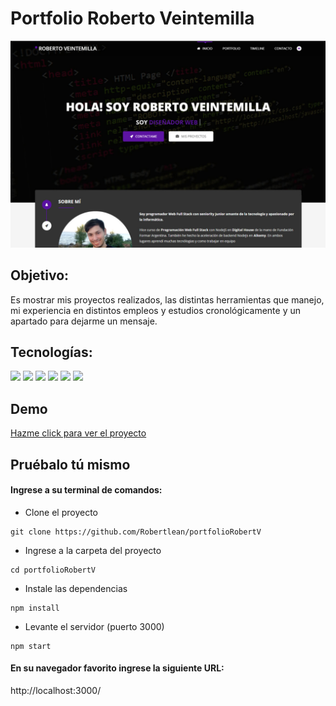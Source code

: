 # Portfolio Roberto Veintemilla

<img src="./public/images/portfolio.jpg">

## Objetivo:

 Es mostrar mis proyectos realizados, las distintas herramientas que manejo, mi experiencia en distintos empleos y estudios cronológicamente y un apartado para dejarme un mensaje.

## Tecnologías:
  
  <img src="	https://img.shields.io/badge/HTML5-E34F26?style=for-the-badge&logo=html5&logoColor=white">
  <img src="https://img.shields.io/badge/CSS-239120?&style=for-the-badge&logo=css3&logoColor=white">
  <img src="https://img.shields.io/badge/JavaScript-F7DF1E?style=for-the-badge&logo=javascript&logoColor=black">
  <img src="https://img.shields.io/badge/Node.js-43853D?style=for-the-badge&logo=node.js&logoColor=white">
  <img src="https://img.shields.io/badge/Express.js-404D59?style=for-the-badge">
  <img src="https://img.shields.io/badge/Bootstrap-563D7C?style=for-the-badge&logo=bootstrap&logoColor=white">

## Demo

<a href="https://p0ep6c-3000.preview.csb.app/" target="_blank">Hazme click para ver el proyecto</a>

## Pruébalo tú mismo

#### Ingrese a su terminal de comandos:

- Clone el proyecto

```
git clone https://github.com/Robertlean/portfolioRobertV
```

- Ingrese a la carpeta del proyecto

```
cd portfolioRobertV
```

- Instale las dependencias

```
npm install
```

- Levante el servidor (puerto 3000)

```
npm start
```

#### En su navegador favorito ingrese la siguiente URL:

http://localhost:3000/